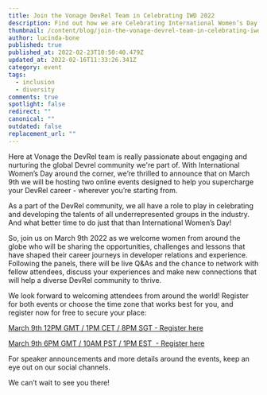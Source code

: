 ```yaml
---
title: Join the Vonage DevRel Team in Celebrating IWD 2022
description: Find out how we are Celebrating International Women’s Day in March
thumbnail: /content/blog/join-the-vonage-devrel-team-in-celebrating-iwd-2022/iwd.jpg
author: lucinda-bone
published: true
published_at: 2022-02-23T10:50:40.479Z
updated_at: 2022-02-16T11:33:26.341Z
category: event
tags:
  - inclusion
  - diversity
comments: true
spotlight: false
redirect: ""
canonical: ""
outdated: false
replacement_url: ""
---
```

Here at Vonage the DevRel team is really passionate about engaging and nurturing the global Devrel community we're part of. With International Women’s Day around the corner, we’re thrilled to announce that on March 9th we will be hosting two online events designed to help you supercharge your DevRel career - wherever you’re starting from.

As a part of the DevRel community, we all have a role to play in celebrating and developing the talents of all underrepresented groups in the industry. And what better time to do just that than International Women’s Day!

So, join us on March 9th 2022 as we welcome women from around the globe who will be sharing the opportunities, challenges and lessons that have shaped their career journeys in developer relations and experience. Following the panels, there will be live Q&As and the chance to network with fellow attendees, discuss your experiences and make new connections that will help a diverse DevRel community to thrive. 

We look forward to welcoming attendees from around the world! Register for both events or choose the time zone that works best for you, and register now for free to secure your place:

[March 9th 12PM GMT / 1PM CET / 8PM SGT - Register here](https://hopin.com/events/iwd-2022-supercharge-your-devrel-career-journey-with-vonage)

[March 9th 6PM GMT / 10AM PST / 1PM EST  - Register here](https://hopin.com/events/copy-of-iwd-2022-supercharge-your-devrel-career-journey-with-vonage)

For speaker announcements and more details around the events, keep an eye out on our social channels.

We can’t wait to see you there!
